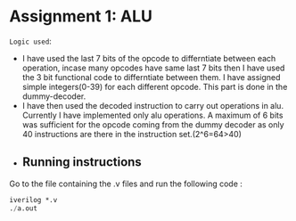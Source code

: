 # Assignment 1: ALU

`Logic used`:
* I have used the last 7 bits of the opcode to differntiate between each operation, incase many opcodes have same last 7 bits then I have used the 3 bit functional code to differntiate between them. I have assigned simple integers(0-39) for each different opcode. This part is done in the dummy-decoder.
* I have then used the decoded instruction to carry out operations in alu. Currently I have implemented only alu operations. A maximum of 6 bits was sufficient for the opcode coming from the dummy decoder as only 40 instructions are there in the instruction set.(2^6=64>40)
* ## Running instructions

Go to the file containing the .v files and run the following code :

```verilog
iverilog *.v
./a.out
```
